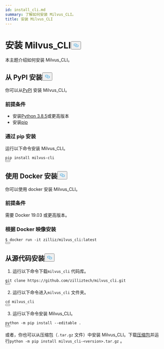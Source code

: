 ```yaml
---
id: install_cli.md
summary: 了解如何安装 Milvus_CLI。
title: 安装 Milvus_CLI
---
```

<h1 id="Install-MilvusCLI" class="common-anchor-header">安装 Milvus_CLI<button data-href="#Install-MilvusCLI" class="anchor-icon" translate="no">
      <svg translate="no"
        aria-hidden="true"
        focusable="false"
        height="20"
        version="1.1"
        viewBox="0 0 16 16"
        width="16"
      >
        <path
          fill="#0092E4"
          fill-rule="evenodd"
          d="M4 9h1v1H4c-1.5 0-3-1.69-3-3.5S2.55 3 4 3h4c1.45 0 3 1.69 3 3.5 0 1.41-.91 2.72-2 3.25V8.59c.58-.45 1-1.27 1-2.09C10 5.22 8.98 4 8 4H4c-.98 0-2 1.22-2 2.5S3 9 4 9zm9-3h-1v1h1c1 0 2 1.22 2 2.5S13.98 12 13 12H9c-.98 0-2-1.22-2-2.5 0-.83.42-1.64 1-2.09V6.25c-1.09.53-2 1.84-2 3.25C6 11.31 7.55 13 9 13h4c1.45 0 3-1.69 3-3.5S14.5 6 13 6z"
        ></path>
      </svg>
    </button></h1><p>本主题介绍如何安装 Milvus_CLI。</p>
<h2 id="Install-from-PyPI" class="common-anchor-header">从 PyPI 安装<button data-href="#Install-from-PyPI" class="anchor-icon" translate="no">
      <svg translate="no"
        aria-hidden="true"
        focusable="false"
        height="20"
        version="1.1"
        viewBox="0 0 16 16"
        width="16"
      >
        <path
          fill="#0092E4"
          fill-rule="evenodd"
          d="M4 9h1v1H4c-1.5 0-3-1.69-3-3.5S2.55 3 4 3h4c1.45 0 3 1.69 3 3.5 0 1.41-.91 2.72-2 3.25V8.59c.58-.45 1-1.27 1-2.09C10 5.22 8.98 4 8 4H4c-.98 0-2 1.22-2 2.5S3 9 4 9zm9-3h-1v1h1c1 0 2 1.22 2 2.5S13.98 12 13 12H9c-.98 0-2-1.22-2-2.5 0-.83.42-1.64 1-2.09V6.25c-1.09.53-2 1.84-2 3.25C6 11.31 7.55 13 9 13h4c1.45 0 3-1.69 3-3.5S14.5 6 13 6z"
        ></path>
      </svg>
    </button></h2><p>你可以从<a href="https://pypi.org/project/milvus-cli/">PyPI</a> 安装 Milvus_CLI。</p>
<h3 id="Prerequisites" class="common-anchor-header">前提条件</h3><ul>
<li>安装<a href="https://www.python.org/downloads/release/python-385/">Python 3.8.5</a>或更高版本</li>
<li>安装<a href="https://pip.pypa.io/en/stable/installation/">pip</a></li>
</ul>
<h3 id="Install-via-pip" class="common-anchor-header">通过 pip 安装</h3><p>运行以下命令安装 Milvus_CLI。</p>
<pre><code translate="no" class="language-shell">pip install milvus-cli
<button class="copy-code-btn"></button></code></pre>
<h2 id="Install-with-Docker" class="common-anchor-header">使用 Docker 安装<button data-href="#Install-with-Docker" class="anchor-icon" translate="no">
      <svg translate="no"
        aria-hidden="true"
        focusable="false"
        height="20"
        version="1.1"
        viewBox="0 0 16 16"
        width="16"
      >
        <path
          fill="#0092E4"
          fill-rule="evenodd"
          d="M4 9h1v1H4c-1.5 0-3-1.69-3-3.5S2.55 3 4 3h4c1.45 0 3 1.69 3 3.5 0 1.41-.91 2.72-2 3.25V8.59c.58-.45 1-1.27 1-2.09C10 5.22 8.98 4 8 4H4c-.98 0-2 1.22-2 2.5S3 9 4 9zm9-3h-1v1h1c1 0 2 1.22 2 2.5S13.98 12 13 12H9c-.98 0-2-1.22-2-2.5 0-.83.42-1.64 1-2.09V6.25c-1.09.53-2 1.84-2 3.25C6 11.31 7.55 13 9 13h4c1.45 0 3-1.69 3-3.5S14.5 6 13 6z"
        ></path>
      </svg>
    </button></h2><p>你可以使用 docker 安装 Milvus_CLI。</p>
<h3 id="Prerequisites" class="common-anchor-header">前提条件</h3><p>需要 Docker 19.03 或更高版本。</p>
<h3 id="Install-based-on-Docker-image" class="common-anchor-header">根据 Docker 映像安装</h3><pre><code translate="no" class="language-shell">$ docker run -it zilliz/milvus_cli:latest
<button class="copy-code-btn"></button></code></pre>
<h2 id="Install-from-source-code" class="common-anchor-header">从源代码安装<button data-href="#Install-from-source-code" class="anchor-icon" translate="no">
      <svg translate="no"
        aria-hidden="true"
        focusable="false"
        height="20"
        version="1.1"
        viewBox="0 0 16 16"
        width="16"
      >
        <path
          fill="#0092E4"
          fill-rule="evenodd"
          d="M4 9h1v1H4c-1.5 0-3-1.69-3-3.5S2.55 3 4 3h4c1.45 0 3 1.69 3 3.5 0 1.41-.91 2.72-2 3.25V8.59c.58-.45 1-1.27 1-2.09C10 5.22 8.98 4 8 4H4c-.98 0-2 1.22-2 2.5S3 9 4 9zm9-3h-1v1h1c1 0 2 1.22 2 2.5S13.98 12 13 12H9c-.98 0-2-1.22-2-2.5 0-.83.42-1.64 1-2.09V6.25c-1.09.53-2 1.84-2 3.25C6 11.31 7.55 13 9 13h4c1.45 0 3-1.69 3-3.5S14.5 6 13 6z"
        ></path>
      </svg>
    </button></h2><ol>
<li>运行以下命令下载<code translate="no">milvus_cli</code> 代码库。</li>
</ol>
<pre><code translate="no" class="language-shell">git <span class="hljs-built_in">clone</span> https://github.com/zilliztech/milvus_cli.git
<button class="copy-code-btn"></button></code></pre>
<ol start="2">
<li>运行以下命令进入<code translate="no">milvus_cli</code> 文件夹。</li>
</ol>
<pre><code translate="no" class="language-shell"><span class="hljs-built_in">cd</span> milvus_cli
<button class="copy-code-btn"></button></code></pre>
<ol start="3">
<li>运行以下命令安装 Milvus_CLI。</li>
</ol>
<pre><code translate="no" class="language-shell">python -m pip install --editable .
<button class="copy-code-btn"></button></code></pre>
<p>或者，你也可以从压缩包（<code translate="no">.tar.gz</code> 文件）中安装 Milvus_CLI。下载<a href="https://github.com/zilliztech/milvus_cli/releases">压缩包</a>并运行<code translate="no">python -m pip install milvus_cli-&lt;version&gt;.tar.gz</code> 。</p>

